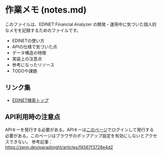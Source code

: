 # 作業メモ (notes.md)

このファイルは、EDINET Financial Analyzer の開発・運用中に気づいた個人的なメモを記録するためのファイルです。

- EDINETの使い方
- APIの仕様で気づいた点
- データ構造の特徴
- 実装上の注意点
- 参考になったリソース
- TODOや課題

## リンク集

- [EDINET検索トップ](https://disclosure2.edinet-fsa.go.jp/)

## API利用時の注意点

APIキーを発行する必要がある。APIキーは[このページ](https://api.edinet-fsa.go.jp/api/auth/index.aspx?mode=1)でログインして発行する必要がある。このページはブラウザのポップアップ設定を有効にしないとアクセスできない。
参考記事：https://zenn.dev/paradinight/articles/f4567f3728e4d2
